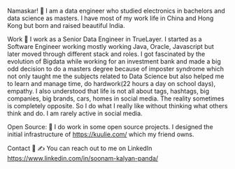 Namaskar! 🙏 
I am a data engineer who studied electronics in bachelors and data science as masters.
I have most of my work life in China and Hong Kong but born and raised beautiful India.


Work 💸
I work as a Senior Data Engineer in TrueLayer.
I started as a Software Engineer working mostly working Java, Oracle, Javascript but later moved through different stack and roles.
I got fascinated by the evolution of Bigdata while working for an investment bank and made a big odd decision to do a masters degree because of imposter syndrome which not only taught me the subjects related to Data Science but also helped me to learn and manage time, do hardwork(22 hours a day on school days),  empathy.
I also understood that life is not all about tags, hashtags, big companies, big brands, cars, homes in social media. The reality sometimes is completely opposite.
So I do what I really like without thinking what others think and do. 
I am rarely active in social media.

Open Source: 👷 
I do work in some open source projects. 
I designed the initial infrastructure of https://kuulie.com/ which my friend owns.

Contact 🤝
✍️ You can reach out to me on LinkedIn https://www.linkedin.com/in/soonam-kalyan-panda/

